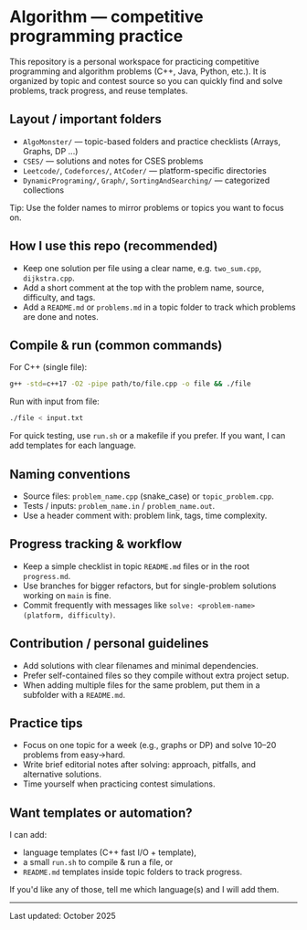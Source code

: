 # Algorithm — competitive programming practice

This repository is a personal workspace for practicing competitive programming and algorithm problems (C++, Java, Python, etc.). It is organized by topic and contest source so you can quickly find and solve problems, track progress, and reuse templates.

## Layout / important folders

- `AlgoMonster/` — topic-based folders and practice checklists (Arrays, Graphs, DP ...)
- `CSES/` — solutions and notes for CSES problems
- `Leetcode/`, `Codeforces/`, `AtCoder/` — platform-specific directories
- `DynamicPrograming/`, `Graph/`, `SortingAndSearching/` — categorized collections

Tip: Use the folder names to mirror problems or topics you want to focus on.

## How I use this repo (recommended)

- Keep one solution per file using a clear name, e.g. `two_sum.cpp`, `dijkstra.cpp`.
- Add a short comment at the top with the problem name, source, difficulty, and tags.
- Add a `README.md` or `problems.md` in a topic folder to track which problems are done and notes.

## Compile & run (common commands)

For C++ (single file):

```bash
g++ -std=c++17 -O2 -pipe path/to/file.cpp -o file && ./file
```

Run with input from file:

```bash
./file < input.txt
```

For quick testing, use `run.sh` or a makefile if you prefer. If you want, I can add templates for each language.

## Naming conventions

- Source files: `problem_name.cpp` (snake_case) or `topic_problem.cpp`.
- Tests / inputs: `problem_name.in` / `problem_name.out`.
- Use a header comment with: problem link, tags, time complexity.

## Progress tracking & workflow

- Keep a simple checklist in topic `README.md` files or in the root `progress.md`.
- Use branches for bigger refactors, but for single-problem solutions working on `main` is fine.
- Commit frequently with messages like `solve: <problem-name> (platform, difficulty)`.

## Contribution / personal guidelines

- Add solutions with clear filenames and minimal dependencies.
- Prefer self-contained files so they compile without extra project setup.
- When adding multiple files for the same problem, put them in a subfolder with a `README.md`.

## Practice tips

- Focus on one topic for a week (e.g., graphs or DP) and solve 10–20 problems from easy→hard.
- Write brief editorial notes after solving: approach, pitfalls, and alternative solutions.
- Time yourself when practicing contest simulations.

## Want templates or automation?
I can add:
- language templates (C++ fast I/O + template),
- a small `run.sh` to compile & run a file, or
- `README.md` templates inside topic folders to track progress.

If you'd like any of those, tell me which language(s) and I will add them.

---

Last updated: October 2025
